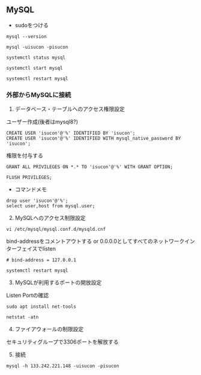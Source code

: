 ## MySQL
* sudoをつける

```
mysql --version
```

```
mysql -uisucon -pisucon
```

```
systemctl status mysql
```

```
systemctl start mysql
```

```
systemctl restart mysql
```

### 外部からMySQLに接続

1. データベース・テーブルへのアクセス権限設定

ユーザー作成(後者はmysql8?)
```
CREATE USER 'isucon'@'%' IDENTIFIED BY 'isucon';
CREATE USER 'isucon'@'%' IDENTIFIED WITH mysql_native_password BY 'isucon';
```

権限を付与する
```
GRANT ALL PRIVILEGES ON *.* TO 'isucon'@'%' WITH GRANT OPTION;
```

```
FLUSH PRIVILEGES;
```

* コマンドメモ
```
drop user 'isucon'@'%';
select user,host from mysql.user;
```

2. MySQLへのアクセス制限設定

```
vi /etc/mysql/mysql.conf.d/mysqld.cnf
```

bind-addressをコメントアウトする or 0.0.0.0としてすべてのネットワークインターフェイスでlisten
```
# bind-address = 127.0.0.1
```

```
systemctl restart mysql
```

3. MySQLが利用するポートの開放設定

Listen Portの確認
```
sudo apt install net-tools
```

```
netstat -atn
```

4. ファイアウォールの制限設定

セキュリティグループで3306ポートを解放する


5. 接続

```
mysql -h 133.242.221.148 -uisucon -pisucon
```

